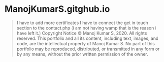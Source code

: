# ManojKumarS.gitghub.io

> I have to add more certificates 
> I have to connect the get in touch section to the contact.php (i am not having wamp that is the reason i have left it.) 
> Copyright Notice
© Manoj Kumar S, 2020. All rights reserved. This portfolio and all its content, including text, images, and code, are the intellectual property of Manoj Kumar S. No part of this portfolio may be reproduced, distributed, or transmitted in any form or by any means, without the prior written permission of the owner.
